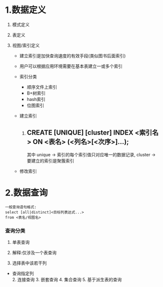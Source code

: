 # 1.数据定义

1. 模式定义

2. 表定义

3. 视图/索引定义
    * 建立索引是加快查询速度的有效手段(类似图书后面索引)
    * 用户可以根据应用环境需要在基本表建立一或多个索引
    * 索引分类
      * 顺序文件上索引
      * B+树索引
      * hash索引
      * 位图索引
    * 建立索引
       1. CREATE [**UNIQUE**] [cluster] **INDEX** <索引名> ON <表名> (<列名>[<次序>]...);
          -----------------------------------------------------------------------------
          其中 unique → 索引的每个索引值只对应唯一的数据记录, cluster → 要建立的索引是聚簇索引
          
    * 修改索引 
# 2.数据查询
    一般查询语句格式:
    select [all|distinct]<目标列表达式...>
    from <表名/视图名>
   ### 查询分类
   
   1. 单表查询
   
1. 解释:仅涉及一个表查询
2. 选择表中该若干列 
* 查询指定列  
   2. 连接查询
   3. 嵌套查询
   4. 集合查询
   5. 基于派生表的查询
